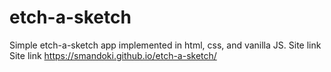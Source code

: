# etch-a-sketch

Simple etch-a-sketch app implemented in html, css, and vanilla JS.
Site link Site link https://smandoki.github.io/etch-a-sketch/